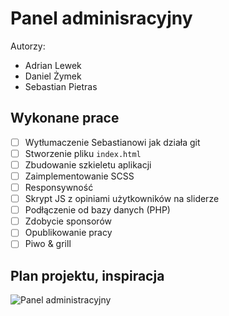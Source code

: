 # Panel adminisracyjny
Autorzy:
 - Adrian Lewek
 - Daniel Żymek
 - Sebastian Pietras
## Wykonane prace
 - [ ] Wytłumaczenie Sebastianowi jak działa git
 - [ ] Stworzenie pliku `index.html`
 - [ ] Zbudowanie szkieletu aplikacji
 - [ ] Zaimplementowanie SCSS
 - [ ] Responsywność
 - [ ] Skrypt JS z opiniami użytkowników na sliderze
 - [ ] Podłączenie od bazy danych (PHP)
 - [ ] Zdobycie sponsorów
 - [ ] Opublikowanie pracy
 - [ ] Piwo & grill

 ## Plan projektu, inspiracja
![Panel administracyjny](https://windu.org/data/files/image/r/thumbs/940_626_fit_original_99_dsndnw.png)

